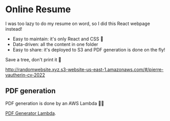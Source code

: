# Online Resume

I was too lazy to do my resume on word, so I did this React webpage instead!

- Easy to maintain: it's only React and CSS 🌈
- Data-driven: all the content in one folder
- Easy to share: it's deployed to S3 and PDF generation is done on the fly!

Save a tree, don't print it 🌲

http://randomwebsite.xyz.s3-website-us-east-1.amazonaws.com/#/pierre-vautherin-cv-2022

## PDF generation

PDF generation is done by an AWS Lambda 👩‍🏭

[PDF Generator Lambda](https://github.com/PierreVaut/pdf-generator-lambda).

